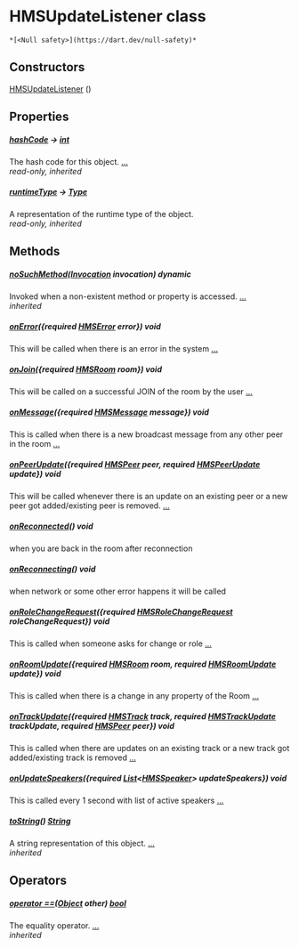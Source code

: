 


# HMSUpdateListener class






    *[<Null safety>](https://dart.dev/null-safety)*






## Constructors

[HMSUpdateListener](../model_hms_update_listener/HMSUpdateListener/HMSUpdateListener.md) ()

    


## Properties

##### [hashCode](https://api.flutter.dev/flutter/dart-core/Object/hashCode.html) &#8594; [int](https://api.flutter.dev/flutter/dart-core/int-class.html)



The hash code for this object. [...](https://api.flutter.dev/flutter/dart-core/Object/hashCode.html)  
_read-only, inherited_



##### [runtimeType](https://api.flutter.dev/flutter/dart-core/Object/runtimeType.html) &#8594; [Type](https://api.flutter.dev/flutter/dart-core/Type-class.html)



A representation of the runtime type of the object.   
_read-only, inherited_




## Methods

##### [noSuchMethod](https://api.flutter.dev/flutter/dart-core/Object/noSuchMethod.html)([Invocation](https://api.flutter.dev/flutter/dart-core/Invocation-class.html) invocation) dynamic



Invoked when a non-existent method or property is accessed. [...](https://api.flutter.dev/flutter/dart-core/Object/noSuchMethod.html)  
_inherited_



##### [onError](../model_hms_update_listener/HMSUpdateListener/onError.md)({required [HMSError](../model_hms_error/HMSError-class.md) error}) void



This will be called when there is an error in the system [...](../model_hms_update_listener/HMSUpdateListener/onError.md)  




##### [onJoin](../model_hms_update_listener/HMSUpdateListener/onJoin.md)({required [HMSRoom](../model_hms_room/HMSRoom-class.md) room}) void



This will be called on a successful JOIN of the room by the user [...](../model_hms_update_listener/HMSUpdateListener/onJoin.md)  




##### [onMessage](../model_hms_update_listener/HMSUpdateListener/onMessage.md)({required [HMSMessage](../model_hms_message/HMSMessage-class.md) message}) void



This is called when there is a new broadcast message from any other peer in the room [...](../model_hms_update_listener/HMSUpdateListener/onMessage.md)  




##### [onPeerUpdate](../model_hms_update_listener/HMSUpdateListener/onPeerUpdate.md)({required [HMSPeer](../model_hms_peer/HMSPeer-class.md) peer, required [HMSPeerUpdate](../enum_hms_peer_update/HMSPeerUpdate-class.md) update}) void



This will be called whenever there is an update on an existing peer
or a new peer got added/existing peer is removed. [...](../model_hms_update_listener/HMSUpdateListener/onPeerUpdate.md)  




##### [onReconnected](../model_hms_update_listener/HMSUpdateListener/onReconnected.md)() void



when you are back in the room after reconnection   




##### [onReconnecting](../model_hms_update_listener/HMSUpdateListener/onReconnecting.md)() void



when network or some other error happens it will be called   




##### [onRoleChangeRequest](../model_hms_update_listener/HMSUpdateListener/onRoleChangeRequest.md)({required [HMSRoleChangeRequest](../model_hms_role_change_request/HMSRoleChangeRequest-class.md) roleChangeRequest}) void



This is called when someone asks for change or role [...](../model_hms_update_listener/HMSUpdateListener/onRoleChangeRequest.md)  




##### [onRoomUpdate](../model_hms_update_listener/HMSUpdateListener/onRoomUpdate.md)({required [HMSRoom](../model_hms_room/HMSRoom-class.md) room, required [HMSRoomUpdate](../enum_hms_room_update/HMSRoomUpdate-class.md) update}) void



This is called when there is a change in any property of the Room [...](../model_hms_update_listener/HMSUpdateListener/onRoomUpdate.md)  




##### [onTrackUpdate](../model_hms_update_listener/HMSUpdateListener/onTrackUpdate.md)({required [HMSTrack](../model_hms_track/HMSTrack-class.md) track, required [HMSTrackUpdate](../enum_hms_track_update/HMSTrackUpdate-class.md) trackUpdate, required [HMSPeer](../model_hms_peer/HMSPeer-class.md) peer}) void



This is called when there are updates on an existing track
or a new track got added/existing track is removed [...](../model_hms_update_listener/HMSUpdateListener/onTrackUpdate.md)  




##### [onUpdateSpeakers](../model_hms_update_listener/HMSUpdateListener/onUpdateSpeakers.md)({required [List](https://api.flutter.dev/flutter/dart-core/List-class.html)&lt;[HMSSpeaker](../model_hms_speaker/HMSSpeaker-class.md)> updateSpeakers}) void



This is called every 1 second with list of active speakers [...](../model_hms_update_listener/HMSUpdateListener/onUpdateSpeakers.md)  




##### [toString](https://api.flutter.dev/flutter/dart-core/Object/toString.html)() [String](https://api.flutter.dev/flutter/dart-core/String-class.html)



A string representation of this object. [...](https://api.flutter.dev/flutter/dart-core/Object/toString.html)  
_inherited_




## Operators

##### [operator ==](https://api.flutter.dev/flutter/dart-core/Object/operator_equals.html)([Object](https://api.flutter.dev/flutter/dart-core/Object-class.html) other) [bool](https://api.flutter.dev/flutter/dart-core/bool-class.html)



The equality operator. [...](https://api.flutter.dev/flutter/dart-core/Object/operator_equals.html)  
_inherited_











